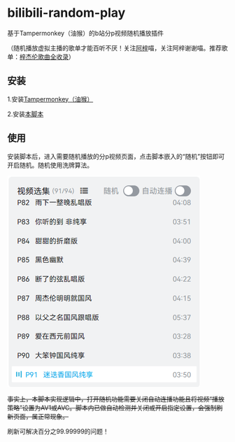 # bilibili-random-play



基于Tampermonkey（油猴）的b站分p视频随机播放插件

（随机播放虚拟主播的歌单才能百听不厌！关注[阿梓](https://space.bilibili.com/7706705/)喵，关注阿梓谢谢喵。推荐歌单：[梓杰伦歌曲全收录](https://www.bilibili.com/video/BV19P4y1P75w)）

## 安装

1.安装[Tampermonkey（油猴）](https://www.tampermonkey.net/)

2.安装[本脚本](https://greasyfork.org/zh-CN/scripts/469248-bilibili-random-play)

## 使用

安装脚本后，进入需要随机播放的分p视频页面，点击脚本嵌入的“随机”按钮即可开启随机。随机使用洗牌算法。

![image-example](example.png)

~~事实上，本脚本实现逻辑中，打开随机功能需要关闭自动连播功能且将视频“播放策略”设置为AV1或AVC。脚本内已做自动检测并关闭或开启指定设置，会强制刷新页面，属正常现象。~~

刷新可解决百分之99.99999的问题！
